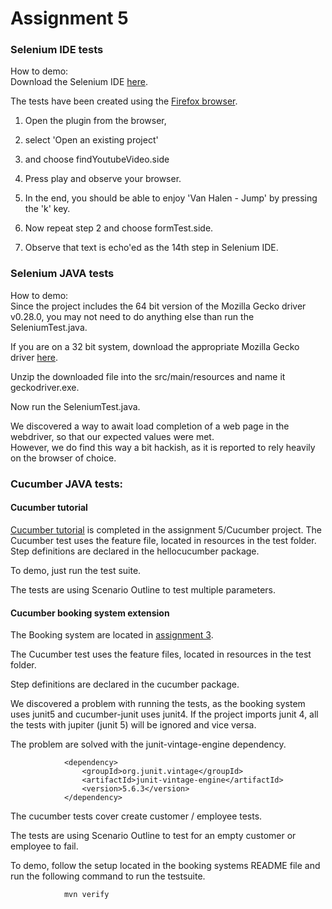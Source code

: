 # Assignment 5

### Selenium IDE tests

How to demo:  
Download the Selenium IDE [here](https://www.selenium.dev/selenium-ide/).

The tests have been created using the [Firefox browser](https://www.mozilla.org/da/firefox/new/).

1. Open the plugin from the browser,
2. select 'Open an existing project'
3. and choose findYoutubeVideo.side
4. Press play and observe your browser.
5. In the end, you should be able to enjoy 'Van Halen - Jump' by pressing the 'k' key.

6. Now repeat step 2 and choose formTest.side.
7. Observe that text is echo'ed as the 14th step in Selenium IDE.

### Selenium JAVA tests

How to demo:  
Since the project includes the 64 bit version of the Mozilla Gecko driver v0.28.0, you may not need to do anything else than run the SeleniumTest.java.

If you are on a 32 bit system, download the appropriate Mozilla Gecko driver [here](https://github.com/mozilla/geckodriver/releases).

Unzip the downloaded file into the src/main/resources and name it geckodriver.exe.

Now run the SeleniumTest.java.

We discovered a way to await load completion of a web page in the webdriver, so that our expected values were met.  
However, we do find this way a bit hackish, as it is reported to rely heavily on the browser of choice.

### Cucumber JAVA tests:

#### Cucumber tutorial

[Cucumber tutorial](https://cucumber.io/docs/guides/10-minute-tutorial/) is completed in the assignment 5/Cucumber project. The Cucumber test uses the feature file, located in resources in the test folder. Step definitions are declared in the hellocucumber package.

To demo, just run the test suite.

The tests are using Scenario Outline to test multiple parameters.

#### Cucumber booking system extension

The Booking system are located in [assignment 3](https://github.com/CK2800/tst/tree/master/3/test2020fall-BookingSystem).

The Cucumber test uses the feature files, located in resources in the test folder.

Step definitions are declared in the cucumber package.

We discovered a problem with running the tests, as the booking system uses junit5 and cucumber-junit uses junit4. If the project imports junit 4, all the tests with jupiter (junit 5) will be ignored and vice versa.

The problem are solved with the junit-vintage-engine dependency.

                <dependency>
                    <groupId>org.junit.vintage</groupId>
                    <artifactId>junit-vintage-engine</artifactId>
                    <version>5.6.3</version>
                </dependency>

The cucumber tests cover create customer / employee tests.

The tests are using Scenario Outline to test for an empty customer or employee to fail.

To demo, follow the setup located in the booking systems README file and run the following command to run the testsuite.

                mvn verify

